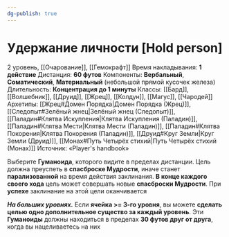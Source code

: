 ```yaml
---
dg-publish: true
---
```

# Удержание личности [Hold person]
2 уровень, [[Очарование]], [[Гемокрафт]]
Время накладывания: **1 действие**
Дистанция: **60 футов**
Компоненты: **Вербальный**, **Соматический**, **Материальный** (небольшой прямой кусочек железа)
Длительность: **Концентрация до 1 минуты**
Классы: [[Бард]], [[Волшебник]], [[Друид]], [[Жрец]], [[Колдун]], [[Магус]], [[Чародей]]
Архетипы: [[Жрец#Домен Порядка|Домен Порядка (Жрец)]], [[Следопыт#Зелёный жнец|Зелёный жнец (Следопыт)]], [[Паладин#Клятва Искупления|Клятва Искупления (Паладин)]], [[Паладин#Клятва Мести|Клятва Мести (Паладин)]], [[Паладин#Клятва Покорения|Клятва Покорения (Паладин)]], [[Друид#Круг Земли|Круг Земли (Друид)]], [[Монах#Путь Четырёх стихий|Путь Четырёх стихий (Монах)]]
Источник: «Player's handbook»

Выберите **Гуманоида**, которого видите в пределах дистанции. Цель должна преуспеть в **спасброске Мудрости**, иначе станет **парализованной** на время действия заклинания. **В конце каждого своего хода** цель может совершать новые **спасброски Мудрости**. При **успехе** заклинание на этой цели оканчивается

**_На больших уровнях._** Если **ячейка >= 3-го уровня**, вы можете **сделать целью одно дополнительное существо за каждый уровень**. Эти **Гуманоиды** должны находиться в пределах **30 футов друг от друга**, когда вы нацеливаетесь на них